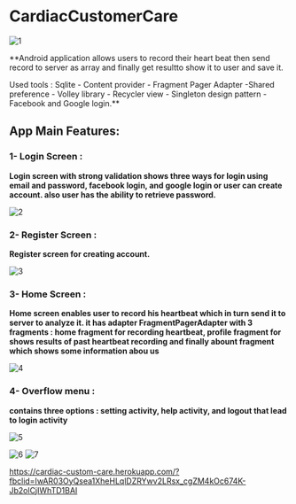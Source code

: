 # CardiacCustomerCare
![1](https://user-images.githubusercontent.com/34136265/166148367-0998d641-b699-4071-9116-225ab2f27de3.png)

**Android application allows users to record their heart beat then send record to server as array and finally 
get resultto show it to user and save it.

Used tools : Sqlite - Content provider - Fragment Pager Adapter -Shared preference - Volley library - Recycler view -
Singleton design pattern - Facebook and Google login.**

## App Main Features:

### 1- Login Screen :
**Login screen with strong validation shows three ways for login using email and password, facebook login, and google login or user can create account.
also user has the ability to retrieve password.**

![2](https://user-images.githubusercontent.com/34136265/166148585-fb65de92-a111-4f49-8a86-0bc5a1909df9.jpg)

### 2- Register Screen :
 **Register screen for creating account.**
 
![3](https://user-images.githubusercontent.com/34136265/166148773-c4b4e9e7-cc0a-4727-ad0d-b662e0696312.jpg)

### 3- Home Screen :
 **Home screen enables user to record his heartbeat which in turn send it to server to analyze it.
 it has adapter FragmentPagerAdapter with 3 fragments : home fragment for recording heartbeat, profile fragment for shows results of past heartbeat recording
 and finally abount fragment which shows some information abou us**
 
![4](https://user-images.githubusercontent.com/34136265/166148945-93312af6-ff47-4827-9404-63495d161f54.jpg)

### 4- Overflow menu :
 **contains three options : setting activity, help activity, and logout that lead to login activity**
 
 ![5](https://user-images.githubusercontent.com/34136265/166150086-b5e06c70-ebf8-469f-be5e-ef14fcc9b835.jpg)
 
 
 ![6](https://user-images.githubusercontent.com/34136265/166150122-f67aae06-952d-42c0-b1e8-f825fd40dc06.jpg) ![7](https://user-images.githubusercontent.com/34136265/166150196-ce3ca596-8ea7-4f0d-a607-9693650f384c.jpg)




https://cardiac-custom-care.herokuapp.com/?fbclid=IwAR03OyQsea1XheHLqlDZRYwv2LRsx_cgZM4kOc674K-Jb2olCjIWhTD1BAI


